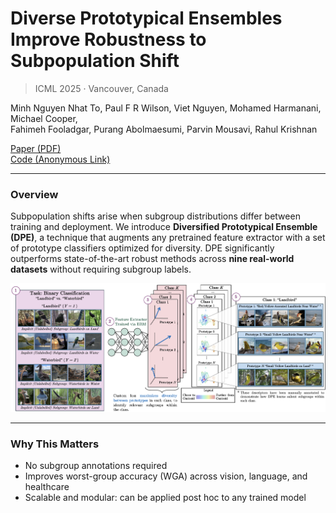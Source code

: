 # Diverse Prototypical Ensembles Improve Robustness to Subpopulation Shift

> ICML 2025 · Vancouver, Canada

Minh Nguyen Nhat To, Paul F R Wilson, Viet Nguyen, Mohamed Harmanani, Michael Cooper,  
Fahimeh Fooladgar, Purang Abolmaesumi, Parvin Mousavi, Rahul Krishnan

[Paper (PDF)](../_ICML2025__Shift_Happens_.pdf)  
[Code (Anonymous Link)](https://anonymous.4open.science/r/prototypical_ensembles-BCB3)

---

### Overview

Subpopulation shifts arise when subgroup distributions differ between training and deployment. We introduce **Diversified Prototypical Ensemble (DPE)**, a technique that augments any pretrained feature extractor with a set of prototype classifiers optimized for diversity. DPE significantly outperforms state-of-the-art robust methods across **nine real-world datasets** without requiring subgroup labels.

![Overview](../figures/embeddings_figure.png)

---

### Why This Matters

- No subgroup annotations required
- Improves worst-group accuracy (WGA) across vision, language, and healthcare
- Scalable and modular: can be applied post hoc to any trained model
